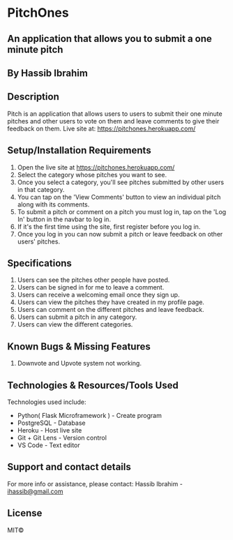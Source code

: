 # PitchOnes

## An application that allows you to submit a one minute pitch

## By Hassib Ibrahim

## Description

Pitch is an application that allows users to users to submit their one minute pitches and other users to vote on them and leave comments to give their feedback on them.
 Live site at: https://pitchones.herokuapp.com/

## Setup/Installation Requirements

1. Open the live site at https://pitchones.herokuapp.com/
2. Select the category whose pitches you want to see.
3. Once you select a category, you'll see pitches submitted by other users in that category.
4. You can tap on the 'View Comments' button to view an individual pitch along with its comments.
5. To submit a pitch or comment on a pitch you must log in, tap on the 'Log In' button in the navbar to log in.
6. If it's the first time using the site, first register before you log in.
7. Once you log in you can now submit a pitch or leave feedback on other users' pitches.

## Specifications

1. Users can see the pitches other people have posted.
2. Users can be signed in for me to leave a comment.
3. Users can receive a welcoming email once they sign up.
4. Users can view the pitches they have created in my profile page.
5. Users can comment on the different pitches and leave feedback.
6. Users can submit a pitch in any category.
7. Users can view the different categories.

## Known Bugs & Missing Features

1. Downvote and Upvote system not working.

## Technologies & Resources/Tools Used

Technologies used include:

* Python( Flask Microframework ) - Create program
* PostgreSQL - Database
* Heroku - Host live site
* Git + Git Lens - Version control
* VS Code - Text editor

## Support and contact details

For more info or assistance, please contact:
Hassib Ibrahim - ihassib@gmail.com

## License
MIT©
